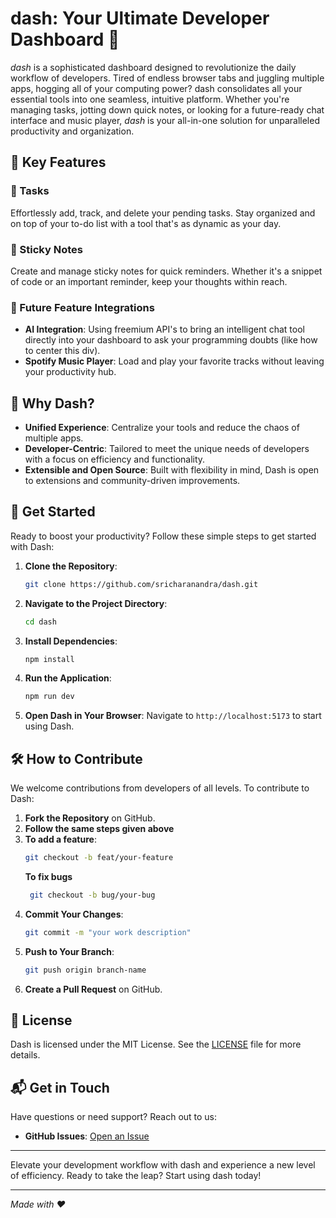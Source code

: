 # dash: Your Ultimate Developer Dashboard 🚀


*dash* is a sophisticated dashboard designed to revolutionize the daily workflow of developers. Tired of endless browser tabs and juggling multiple apps, hogging all of your computing power? dash consolidates all your essential tools into one seamless, intuitive platform. Whether you're managing tasks, jotting down quick notes, or looking for a future-ready chat interface and music player, *dash* is your all-in-one solution for unparalleled productivity and organization.

## 🌟 Key Features

### 🔖 Tasks
Effortlessly add, track, and delete your pending tasks. Stay organized and on top of your to-do list with a tool that's as dynamic as your day.
### 📓 Sticky Notes
Create and manage sticky notes for quick reminders. Whether it's a snippet of code or an important reminder, keep your thoughts within reach.

### 🔮 Future Feature Integrations
- **AI Integration**: Using freemium API's to bring an intelligent chat tool directly into your dashboard to ask your programming doubts (like how to center this div).
- **Spotify Music Player**: Load and play your favorite tracks without leaving your productivity hub.
## 🎨 Why Dash?

- **Unified Experience**: Centralize your tools and reduce the chaos of multiple apps.
- **Developer-Centric**: Tailored to meet the unique needs of developers with a focus on efficiency and functionality.
- **Extensible and Open Source**: Built with flexibility in mind, Dash is open to extensions and community-driven improvements. 

## 🚀 Get Started

Ready to boost your productivity? Follow these simple steps to get started with Dash:

1. **Clone the Repository**:
    ```bash
    git clone https://github.com/sricharanandra/dash.git
    ```
2. **Navigate to the Project Directory**:
    ```bash
    cd dash
    ```
3. **Install Dependencies**:
    ```bash
    npm install
    ```
4. **Run the Application**:
    ```bash
    npm run dev
    ```
5. **Open Dash in Your Browser**: Navigate to `http://localhost:5173` to start using Dash.

## 🛠️ How to Contribute

We welcome contributions from developers of all levels. To contribute to Dash:

1. **Fork the Repository** on GitHub.
2. **Follow the same steps given above**
3. **To add a feature**:
    ```bash
    git checkout -b feat/your-feature 
    ```
    **To fix bugs**
   ```bash
    git checkout -b bug/your-bug
   ```
4. **Commit Your Changes**:
    ```bash
    git commit -m "your work description"
    ```
5. **Push to Your Branch**:
    ```bash
    git push origin branch-name
    ```
6. **Create a Pull Request** on GitHub.

## 📜 License

Dash is licensed under the MIT License. See the [LICENSE](https://github.com/sricharanandra/dash/blob/main/LICENSE) file for more details.

## 📬 Get in Touch

Have questions or need support? Reach out to us:

- **GitHub Issues**: [Open an Issue](https://github.com/sricharanandra/dash/issues)


---

Elevate your development workflow with dash and experience a new level of efficiency. Ready to take the leap? Start using dash today!

---

*Made with ❤️*

